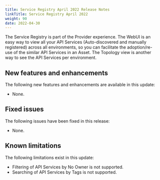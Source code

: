 ```yaml
---
title: Service Registry April 2022 Release Notes
linkTitle: Service Registry April 2022
weight: 90
date: 2022-04-30
---
```


The Service Registry is part of the Provider experience.  The WebUI is an easy way to view all your API Services (Auto-discovered and manually registered) across all environments, so you can facilitate the adoption/re-use of the similar API Services in an Asset. The Topology view is another way to see the API Services per environment.

## New features and enhancements

The following new features and enhancements are available in this update:

* None.

## Fixed issues

The following issues have been fixed in this release:

* None.

## Known limitations

The following limitations exist in this update:

* Filtering of API Services by No Owner is not supported.
* Searching of API Services by Tags is not supported.
